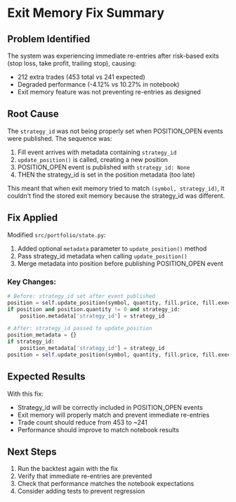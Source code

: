 # Exit Memory Fix Summary

## Problem Identified

The system was experiencing immediate re-entries after risk-based exits (stop loss, take profit, trailing stop), causing:
- 212 extra trades (453 total vs 241 expected)
- Degraded performance (-4.12% vs 10.27% in notebook)
- Exit memory feature was not preventing re-entries as designed

## Root Cause

The `strategy_id` was not being properly set when POSITION_OPEN events were published. The sequence was:

1. Fill event arrives with metadata containing `strategy_id`
2. `update_position()` is called, creating a new position
3. POSITION_OPEN event is published with `strategy_id: None`
4. THEN the strategy_id is set in the position metadata (too late)

This meant that when exit memory tried to match `(symbol, strategy_id)`, it couldn't find the stored exit memory because the strategy_id was different.

## Fix Applied

Modified `src/portfolio/state.py`:

1. Added optional `metadata` parameter to `update_position()` method
2. Pass strategy_id metadata when calling `update_position()`
3. Merge metadata into position before publishing POSITION_OPEN event

### Key Changes:

```python
# Before: strategy_id set after event published
position = self.update_position(symbol, quantity, fill.price, fill.executed_at)
if position and position.quantity != 0 and strategy_id:
    position.metadata['strategy_id'] = strategy_id

# After: strategy_id passed to update_position
position_metadata = {}
if strategy_id:
    position_metadata['strategy_id'] = strategy_id
position = self.update_position(symbol, quantity, fill.price, fill.executed_at, metadata=position_metadata)
```

## Expected Results

With this fix:
- Strategy_id will be correctly included in POSITION_OPEN events
- Exit memory will properly match and prevent immediate re-entries
- Trade count should reduce from 453 to ~241
- Performance should improve to match notebook results

## Next Steps

1. Run the backtest again with the fix
2. Verify that immediate re-entries are prevented
3. Check that performance matches the notebook expectations
4. Consider adding tests to prevent regression